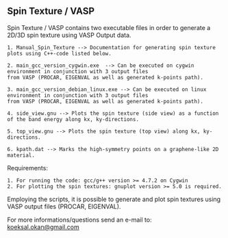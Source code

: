 
## Spin Texture / VASP

Spin Texture / VASP contains two executable files in order to generate a 2D/3D spin texture using VASP Output data. 

```
1. Manual_Spin_Texture --> Documentation for generating spin texture plots using C++-code listed below.

2. main_gcc_version_cygwin.exe  --> Can be executed on cygwin environment in conjunction with 3 output files
from VASP (PROCAR, EIGENVAL as well as generated k-points path).

3. main_gcc_version_debian_linux.exe --> Can be executed on linux environment in conjunction with 3 output files
from VASP (PROCAR, EIGENVAL as well as generated k-points path).

4. side_view.gnu --> Plots the spin texture (side view) as a function of the band energy along kx, ky-directions. 

5. top_view.gnu --> Plots the spin texture (top view) along kx, ky-directions. 

6. kpath.dat --> Marks the high-symmetry points on a graphene-like 2D material. 
```

Requirements:
```
1. For running the code: gcc/g++ version >= 4.7.2 on Cygwin
2. For plotting the spin textures: gnuplot version >= 5.0 is required.
```
Employing the scripts, it is possible to generate and plot spin textures using VASP output files (PROCAR, EIGENVAL).    

For more informations/questions send an e-mail to: koeksal.okan@gmail.com
